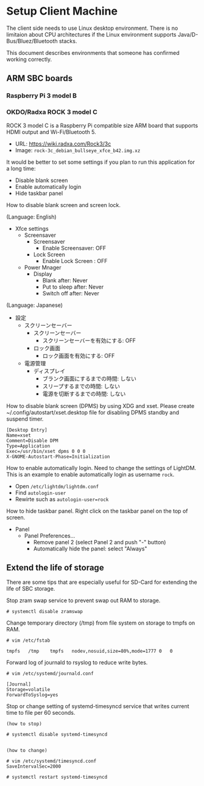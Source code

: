 
# Setup Client Machine

The client side needs to use Linux desktop environment.
There is no limitaion about CPU architectures if the Linux environment supports Java/D-Bus/Bluez/Bluetooth stacks.

This document describes environments that someone has confirmed working correctly.


## ARM SBC boards

### Raspberry Pi 3 model B

### OKDO/Radxa ROCK 3 model C

ROCK 3 model C is a Raspberry Pi compatible size ARM board that supports HDMI output and Wi-Fi/Bluetooth 5.

* URL: https://wiki.radxa.com/Rock3/3c
* Image: `rock-3c_debian_bullseye_xfce_b42.img.xz`

It would be better to set some settings if you plan to run this application for a long time:

* Disable blank screen
* Enable automatically login
* Hide taskbar panel

How to disable blank screen and screen lock.

(Language: English)

* Xfce settings
  * Screensaver
    * Screensaver
      * Enable Screensaver: OFF
    * Lock Screen
      * Enable Lock Screen : OFF
  * Power Mnager
    * Display
      * Blank after: Never
      * Put to sleep after: Never
      * Switch off after: Never

(Language: Japanese)

* 設定
  * スクリーンセーバー
    * スクリーンセーバー
      * スクリーンセーバーを有効にする: OFF
    * ロック画面
      * ロック画面を有効にする: OFF
  * 電源管理
    * ディスプレイ
      * ブランク画面にするまでの時間: しない
      * スリープするまでの時間: しない
      * 電源を切断するまでの時間: しない

How to disable blank screen (DPMS) by using XDG and xset.
Please create ~/.config/autostart/xset.desktop file for disabling DPMS standby and suspend timer.

```
[Desktop Entry]
Name=xset
Comment=Disable DPM
Type=Application
Exec=/usr/bin/xset dpms 0 0 0
X-GNOME-Autostart-Phase=Initialization
```

How to enable automatically login.
Need to change the settings of LightDM.
This is an example to enable automatically login as username `rock`.

* Open `/etc/lightdm/lightdm.conf`
* Find `autologin-user`
* Rewirte such as `autologin-user=rock`

How to hide taskbar panel.
Right click on the taskbar panel on the top of screen.

* Panel
  * Panel Preferences...
    * Remove panel 2 (select Panel 2 and push "-" button)
    * Automatically hide the panel: select "Always"


## Extend the life of storage

There are some tips that are especially useful for SD-Card for extending the life of SBC storage.

Stop zram swap service to prevent swap out RAM to storage.

```
# systemctl disable zramswap
```

Change temporary directory (/tmp) from file system on storage to tmpfs on RAM.

```
# vim /etc/fstab

tmpfs	/tmp	tmpfs	nodev,nosuid,size=80%,mode=1777	0	0
```

Forward log of journald to rsyslog to reduce write bytes.

```
# vim /etc/systemd/journald.conf

[Journal]
Storage=volatile
ForwardToSyslog=yes
```

Stop or change setting of systemd-timesyncd service that writes current time to file per 60 seconds.

```
(how to stop)

# systemctl disable systemd-timesyncd


(how to change)

# vim /etc/systemd/timesyncd.conf
SaveIntervalSec=2000

# systemctl restart systemd-timesyncd
```

